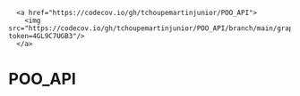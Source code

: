 
      <a href="https://codecov.io/gh/tchoupemartinjunior/POO_API">
        <img src="https://codecov.io/gh/tchoupemartinjunior/POO_API/branch/main/graph/badge.svg?token=4GL9C7UGB3"/>
      </a>
    
# POO_API
